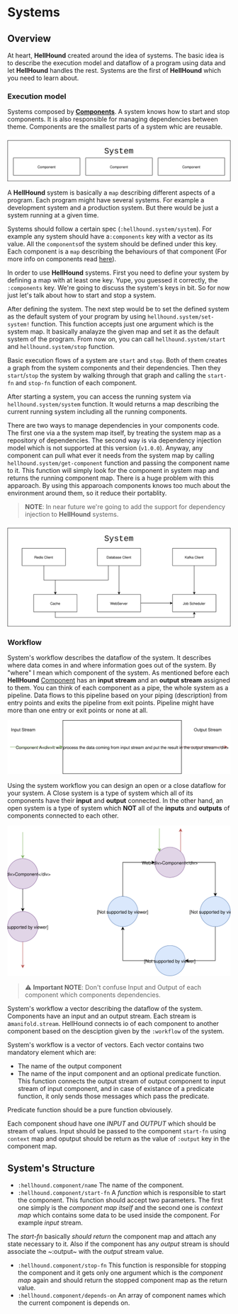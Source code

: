 # Systems

## Overview
At heart, **HellHound** created around the idea of systems. The basic idea is to describe the execution model and
dataflow of a program using data and let **HellHound** handles the rest. Systems are the first of **HellHound**
which you need to learn about.

### Execution model
Systems composed by [**Components**](./Components.md). A system knows how to start and stop components. It is also
responsible for managing dependencies between theme. Components are the smallest parts of a system whic are reusable.

![A very basic schema of a System](./system.svg)


A **HellHound** system is basically a `map` describing different aspects of a program. Each program might have several
systems. For example a development system and a production system. But there would be just a system running at a given
time.

Systems should follow a certain spec (`:hellhound.system/system`). For example any system should have a`:components` key
with a vector as its value. All the `components`of the system should be defined under this key. Each component is a `map`
describing the behaviours of that component (For more info on components read [here](./Components.md)).

In order to use **HellHound** systems. First you need to define your system by defining a map with at least one key. Yupe,
you guessed it correctly, the `:components` key. We're going to discuss the system's keys in bit. So for now just let's
talk about how to start and stop a system.

After defining the system. The next step would be to set the defined system as the default system of your program by using
`hellhound.system/set-system!` function. This function accepts just one argument which is the system map. It basically
analayze the given map and set it as the default system of the program. From now on, you can call `hellhound.system/start`
and `hellhound.system/stop` function.

Basic execution flows of a system are `start` and `stop`. Both of them creates a graph from the system components and their
dependencies. Then they `start`/`stop` the system by walking through that graph and calling the `start-fn` and `stop-fn`
function of each component.

After starting a system, you can access the running system via `hellhound.system/system` function. It would returns a map
describing the current running system including all the running components.

There are two ways to manage dependencies in your components code. The first one via a the system map itself, by treating
the system map as a repository of dependencies. The second way is via dependency injection model which is not supported
at this version (`v1.0.0`). Anyway, any component can pull what ever it needs from the system map by calling
`hellhound.system/get-component` function and passing the component name to it. This function will simply look for the
component in system map and returns the running component map. There is a huge problem with this apparoach. By using this
apparoach components knows too much about the environment around them, so it reduce their portablity.

> **NOTE**: In near future we're going to add the support for dependency injection to **HellHound** systems.

![A schema of components of a system and how they might depends on each other](./system-deps.svg)

### Workflow
System's workflow describes the dataflow of the system. It describes where data comes in and where information goes out of
the system. By "where" I mean which component of the system. As mentioned before each **HellHound** [Component](./Components.md)
has an **input stream** and an **output stream** assigned to them. You can think of each component as a pipe, the whole
system as a pipeline. Data flows to this pipeline based on your piping (description) from entry points and exits the pipeline
from exit points. Pipeline might have more than one entry or exit points or none at all.

![Components process the input stream and produce the output put stream](./component-io.svg)

Using the system workflow you can design an open or a close dataflow for your system. A Close system is a type of system
which all of its components have their **input** and **output** connected. In the other hand, an open system is a type of
system which **NOT** all of the **inputs** and **outputs** of components connected to each other.

![Open system on the left and Close system on the right](./workflow-types.svg)

> :warning: **Important NOTE**: Don't confuse Input and Output of each component which components dependencies.

System's workflow a vector describing the dataflow of the system. Components have an input and an output stream. Each
stream is a`manifold.stream`. HellHound connects io of each component to another component based on the desciption given
by the `:workflow` of the system.

System's workflow is a vector of vectors. Each vector contains two mandatory element which are:
  * The name of the output component
  * The name of the input component
and an optional predicate function. This function connects the output stream of output component to input stream of
input component, and in case of existance of a predicate function, it only sends those messages which pass the predicate.

Predicate function should be a pure function obviousely.

Each component shoud have one *INPUT* and *OUTPUT* which should be stream of values. Input should be passed
to the component `start-fn` using `context` map and oputput should be return as the value of `:output` key
in the component map.

## System's Structure


* `:hellhound.component/name`
The name of the component.
* `:hellhound.component/start-fn`
A *function* which is responsible to start the component. This function should accept two parameters.
The first one simply is the *component map itself* and the second one is *context map* which contains
some data to be used inside the component. For example *input* stream.

The *start-fn* basically *should return* the component map and attach any state necessary to it. Also
if the component has any *output* stream is should associate the ~:output~ with the *output* stream value.
* `:hellhound.component/stop-fn`
This function is responsible for stopping the component and it gets only one argument which is the *component map*
again and should return the stopped component map as the return value.
* `:hellhound.component/depends-on`
An array of component names which the current component is depends on.
